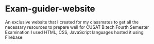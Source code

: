 # Exam-guider-website
An exclusive website that I created for my classmates to get all the necessary resources to prepare well for CUSAT B.tech Fourth Semester Examination 
I used HTML, CSS, JavaScript languages hosted it using Firebase
